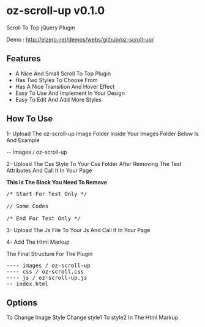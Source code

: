 oz-scroll-up v0.1.0
============

Scroll To Top jQuery Plugin

Demo : http://elzero.net/demos/webs/github/oz-scroll-up/

<h2>Features</h2>

* A Nice And Small Scroll To Top Plugin
* Has Two Styles To Choose From
* Has A Nice Transition And Hover Effect
* Easy To Use And Implement In Your Design
* Easy To Edit And Add More Styles

<h2>How To Use</h2>

1- Upload The oz-scroll-up Image Folder Inside Your Images Folder Below Is And Example

-- images / oz-scroll-up

2- Upload The Css Style To Your Css Folder After Removing The Test Attributes And Call It In Your Page

<b>This Is The Block You Need To Remove</b>

<pre>
/* Start For Test Only */

// Some Codes

/* End For Test Only */
</pre>

3- Upload The Js File To Your Js And Call It In Your Page

4- Add The Html Markup

<a id="oz-scroll" class="style1" href="#"></a>

The Final Structure For The Plugin

<pre>
---- images / oz-scroll-up
---- css / oz-scroll.css
---- js / oz-scroll-up.js
-- index.html
</pre>

<h2>Options</h2>

To Change Image Style Change style1 To style2 In The Html Markup
